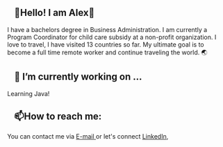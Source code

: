 <h2 dir="auto"><a id="user-content--how-to-reach-me-" class="anchor" aria-hidden="true" href="#-how-to-reach-me-"><svg class="octicon octicon-link" viewBox="0 0 16 16" version="1.1" width="16" height="16" aria-hidden="true"></a>🌻Hello! I am Alex🌻  </h2>

I have a bachelors degree in Business Administration. I am currently a Program Coordinator for child care subsidy at a non-profit organization.
I love to travel, I have visited 13 countries so far.
My ultimate goal is to become a full time remote worker and continue traveling the world. 🌏


 <h2 dir="auto"><a id="user-content-im-currently-working-on-" class="anchor" aria-hidden="true" href="#im-currently-working-on-"><svg class="octicon octicon-link" viewBox="0 0 16 16" version="1.1" width="16" height="16" aria-hidden="true"></a>🔭 I’m currently working on ...</h2>
Learning Java!

<h2 dir="auto"><a id="user-content--how-to-reach-me-" class="anchor" aria-hidden="true" href="#-how-to-reach-me-"><svg class="octicon octicon-link" viewBox="0 0 16 16" version="1.1" width="16" height="16" aria-hidden="true"></a>📫How to reach me: </h2>
 <p dir="auto">You can contact me via <a href="mailto:alejanbravo@outlook.com"> E-mail </a> or <a> let's connect </a>  <a href="www.linkedin.com/in/alejandra-bravo-4b035816/" rel="nofollow">LinkedIn</a>, 

